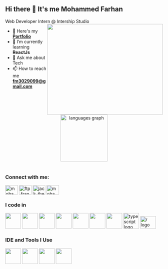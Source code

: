 ## Hi there 👋 It's me Mohammed Farhan

Web Developer Intern  @ Intership Studio
<img align="right" width="370" height="290" src="https://media.giphy.com/media/v1.Y2lkPTc5MGI3NjExbHFjMHBsczNqcDF0N3E3cnMxdDJoc3gxcDkxZ3Q0ejQ1NXk4NG9mMyZlcD12MV9pbnRlcm5hbF9naWZfYnlfaWQmY3Q9Zw/qgQUggAC3Pfv687qPC/giphy.gif">
- 🔭 Here's my [**Portfolio**](https://rb.gy/5lnmu0)                                                   
- 🌱  I’m currently learning **ReactJs**
- 💬 Ask me about Tech
- 📫 How to reach me **fm3029099@gmail.com**

<div align="center">
  <img src="https://github-readme-stats.vercel.app/api/top-langs?username=MohammedFarhan1&locale=en&hide_title=false&layout=compact&card_width=320&langs_count=5&theme=dracula&hide_border=false&order=2" height="150" alt="languages graph"  />
</div>
  
<br />
<h3 align="left">Connect with me:</h3>
<a href="https://linkedin.com/in/mohammed-farhan-85746326b" target="blank"><img align="center" src="https://raw.githubusercontent.com/rahuldkjain/github-profile-readme-generator/master/src/images/icons/Social/linked-in-alt.svg" alt="mohammed-farhan-85746326b" height="30" width="40" /></a> <a href="https://fb.com/ftp.fran" target="blank"><img align="center" src="https://raw.githubusercontent.com/rahuldkjain/github-profile-readme-generator/master/src/images/icons/Social/facebook.svg" alt="ftp.fran" height="30" width="40" /></a> <a href="https://instagram.com/jack_the_ripper_08_" target="blank"><img align="center" src="https://raw.githubusercontent.com/rahuldkjain/github-profile-readme-generator/master/src/images/icons/Social/instagram.svg" alt="jack_the_ripper_08_" height="30" width="40" /></a>
<a href="https://twitter.com/mohamma45476883" target="blank"><img align="center" src="https://raw.githubusercontent.com/rahuldkjain/github-profile-readme-generator/master/src/images/icons/Social/twitter.svg" alt="mohamma45476883" height="30" width="40" /></a>

### I code in
<img height="50" width="50" src="https://img.icons8.com/color/48/000000/html-5.png" /> <img height="50" width="50" src="https://img.icons8.com/color/48/000000/css3.png" /> <img height="50" width="50" src="https://img.icons8.com/color/48/000000/javascript.png"/>  <img height="50" width="50" src="https://img.icons8.com/color/48/000000/bootstrap.png" /> <img height="50" width="50" src="https://img.icons8.com/color/48/000000/react-native.png"/>  <img height="50" width="50" src="https://img.icons8.com/color/48/000000/mysql-logo.png"/> <img height="50" width="50" src="https://img.icons8.com/color/48/000000/c-programming.png" /> <img src="https://cdn.jsdelivr.net/gh/devicons/devicon/icons/typescript/typescript-original.svg" height="50" width="50" alt="typescript logo"  />
<img src="https://cdn.jsdelivr.net/gh/devicons/devicon/icons/r/r-original.svg" height="40" width="50" alt="r logo"  />

### IDE and Tools I Use
<img height="50" width="50" src="https://img.icons8.com/color/48/000000/visual-studio-code-2019.png"/> <img height="50" width="50" src="https://img.icons8.com/color/50/000000/git.png"/> <img height="50" width="50" src="https://img.icons8.com/color/48/000000/figma--v1.png"/> <img height="50" src="https://img.icons8.com/color/480/null/notion--v1.png" />
